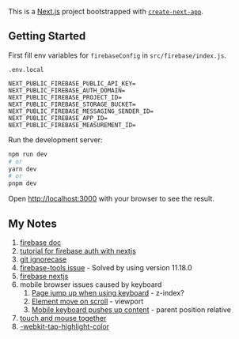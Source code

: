 This is a [Next.js](https://nextjs.org/) project bootstrapped with [`create-next-app`](https://github.com/vercel/next.js/tree/canary/packages/create-next-app).

## Getting Started

First fill env variables for `firebaseConfig` in `src/firebase/index.js`.

`.env.local`

```
NEXT_PUBLIC_FIREBASE_PUBLIC_API_KEY=
NEXT_PUBLIC_FIREBASE_AUTH_DOMAIN=
NEXT_PUBLIC_FIREBASE_PROJECT_ID=
NEXT_PUBLIC_FIREBASE_STORAGE_BUCKET=
NEXT_PUBLIC_FIREBASE_MESSAGING_SENDER_ID=
NEXT_PUBLIC_FIREBASE_APP_ID=
NEXT_PUBLIC_FIREBASE_MEASUREMENT_ID=
```

Run the development server:

```bash
npm run dev
# or
yarn dev
# or
pnpm dev
```

Open [http://localhost:3000](http://localhost:3000) with your browser to see the result.

## My Notes

1. [firebase doc](https://firebase.google.com/docs/web/setup?authuser=0)
2. [tutorial for firebase auth with nextjs](https://blog.logrocket.com/implementing-authentication-in-next-js-with-firebase/)
3. [git ignorecase](https://vercel.com/guides/how-do-i-resolve-a-module-not-found-error)
4. [firebase-tools issue](https://github.com/firebase/firebase-tools/issues/5369) - Solved by using version 11.18.0
5. [firebase nextjs](https://firebase.google.com/docs/hosting/nextjs)
6. mobile browser issues caused by keyboard
   1. [Page jump up when using keyboard](https://stackoverflow.com/questions/8860914/on-android-browser-the-whole-page-jumps-up-and-down-when-typing-inside-a-textbo) - z-index?
   2. [Element move on scroll](https://stackoverflow.com/questions/44679794/position-fixed-on-chrome-mobile-causing-element-to-move-on-scroll-up-down) - viewport
   3. [Mobile keyboard pushes up content](https://stackoverflow.com/questions/43702979/mobile-keyboard-pushes-up-content-because-of-an-absolutely-positioned-drawer) - parent position relative
7. [touch and mouse together](https://medium.com/frochu/touch-and-mouse-together-76fb69114c04)
8. [-webkit-tap-highlight-color](https://developer.mozilla.org/en-US/docs/Web/CSS/-webkit-tap-highlight-color#specifications)